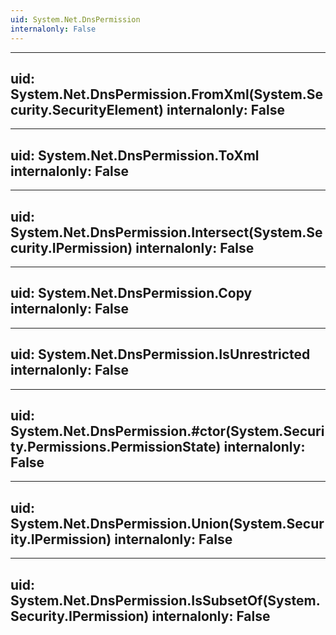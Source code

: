 ```yaml
---
uid: System.Net.DnsPermission
internalonly: False
---
```


---
uid: System.Net.DnsPermission.FromXml(System.Security.SecurityElement)
internalonly: False
---

---
uid: System.Net.DnsPermission.ToXml
internalonly: False
---

---
uid: System.Net.DnsPermission.Intersect(System.Security.IPermission)
internalonly: False
---

---
uid: System.Net.DnsPermission.Copy
internalonly: False
---

---
uid: System.Net.DnsPermission.IsUnrestricted
internalonly: False
---

---
uid: System.Net.DnsPermission.#ctor(System.Security.Permissions.PermissionState)
internalonly: False
---

---
uid: System.Net.DnsPermission.Union(System.Security.IPermission)
internalonly: False
---

---
uid: System.Net.DnsPermission.IsSubsetOf(System.Security.IPermission)
internalonly: False
---

